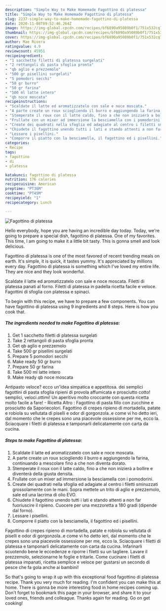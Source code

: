 ```yaml
---
description: "Simple Way to Make Homemade Fagottino di platessa"
title: "Simple Way to Make Homemade Fagottino di platessa"
slug: 2237-simple-way-to-make-homemade-fagottino-di-platessa
date: 2020-11-08T09:52:46.264Z
image: https://img-global.cpcdn.com/recipes/bf6890a95089b0f1/751x532cq70/fagottino-di-platessa-recipe-main-photo.jpg
thumbnail: https://img-global.cpcdn.com/recipes/bf6890a95089b0f1/751x532cq70/fagottino-di-platessa-recipe-main-photo.jpg
cover: https://img-global.cpcdn.com/recipes/bf6890a95089b0f1/751x532cq70/fagottino-di-platessa-recipe-main-photo.jpg
author: Mae Rivera
ratingvalue: 4.9
reviewcount: 45951
recipeingredient:
- "1 sacchetto filetti di platessa surgelati"
- "2 rettangoli di pasta sfoglia pronta"
- "qb aglio e prezzemolo"
- "500 gr pisellini surgelati"
- "5 pomodori secchi"
- "50 gr burro"
- "50 gr farina"
- "500 ml latte intero"
- "qb noce moscata"
recipeinstructions:
- "Scaldate il latte ed aromatizzatelo con sale e noce moscata."
- "A parte create un roux sciogliendo il burro e aggiungendo la farina, continuando a mescolare fino a che non diventa dorato."
- "Stemperate il roux con il latte caldo, fino a che non inizierà a bollire e diventerà della giusta densita."
- "Frullate con un mixer ad immersione la besciamella con i pomodorini."
- "Create dei quadrati nella sfoglia ed adagiate al centro i filetti sminuzzati grossolamente con le mani. Sopra mettete un trito di aglio e prezzemolo, sale ed una lacrima di olio EVO."
- "Chiudete il fagottino unendo tutti i lati e stando attenti a non far fuoriuscire il ripieno. Cuocere per una mezzoretta a 180 gradi (dipende dal forno)."
- "Lessare i pisellini."
- "Comporre il piatto con la besciamella, il fagottino ed i pisellini."
categories:
- Recipe
tags:
- fagottino
- di
- platessa

katakunci: fagottino di platessa 
nutrition: 176 calories
recipecuisine: American
preptime: "PT36M"
cooktime: "PT45M"
recipeyield: "1"
recipecategory: Lunch

---
```



![Fagottino di platessa](https://img-global.cpcdn.com/recipes/bf6890a95089b0f1/751x532cq70/fagottino-di-platessa-recipe-main-photo.jpg)

Hello everybody, hope you are having an incredible day today. Today, we're going to prepare a special dish, fagottino di platessa. One of my favorites. This time, I am going to make it a little bit tasty. This is gonna smell and look delicious.

Fagottino di platessa is one of the most favored of recent trending meals on earth. It's simple, it is quick, it tastes yummy. It's appreciated by millions every day. Fagottino di platessa is something which I've loved my entire life. They are nice and they look wonderful.

Scaldate il latte ed aromatizzatelo con sale e noce moscata. Filetti di platessa panati al forno. Filetti di platessa in padella ricetta facile e veloce. Fagottini di sfoglia con platessa e spinaci.


To begin with this recipe, we have to prepare a few components. You can have fagottino di platessa using 9 ingredients and 8 steps. Here is how you cook that.

<!--inarticleads1-->

##### The ingredients needed to make Fagottino di platessa:

1. Get 1 sacchetto filetti di platessa surgelati
1. Take 2 rettangoli di pasta sfoglia pronta
1. Get qb aglio e prezzemolo
1. Take 500 gr pisellini surgelati
1. Prepare 5 pomodori secchi
1. Make ready 50 gr burro
1. Prepare 50 gr farina
1. Take 500 ml latte intero
1. Make ready qb noce moscata


Antipasto veloce? ecco un&#39;idea simpatica e appetitosa. dei semplici fagottini di pasta sfoglia ripieni di provola affumicata e prosciutto cotto! semplici, veloci.ottimi! Un aperitivo molto croccante con questa ricetta molto facile a fare! - Ricetta Altro : Fagottino di pasta fillo con zucchine e prosciutto da Saporiecolori. Fagottino di crepes ripieno di mortadella, patate e robiola su vellutata di piselli e odor di gorgonzola..e come vi ho detto ieri, dal momento che le crepes sono una piacevole ossessione per me, ecco la. Sciacquare i filetti di platessa e tamponarli delicatamente con carta da cucina. 

<!--inarticleads2-->

##### Steps to make Fagottino di platessa:

1. Scaldate il latte ed aromatizzatelo con sale e noce moscata.
1. A parte create un roux sciogliendo il burro e aggiungendo la farina, continuando a mescolare fino a che non diventa dorato.
1. Stemperate il roux con il latte caldo, fino a che non inizierà a bollire e diventerà della giusta densita.
1. Frullate con un mixer ad immersione la besciamella con i pomodorini.
1. Create dei quadrati nella sfoglia ed adagiate al centro i filetti sminuzzati grossolamente con le mani. Sopra mettete un trito di aglio e prezzemolo, sale ed una lacrima di olio EVO.
1. Chiudete il fagottino unendo tutti i lati e stando attenti a non far fuoriuscire il ripieno. Cuocere per una mezzoretta a 180 gradi (dipende dal forno).
1. Lessare i pisellini.
1. Comporre il piatto con la besciamella, il fagottino ed i pisellini.


Fagottino di crepes ripieno di mortadella, patate e robiola su vellutata di piselli e odor di gorgonzola..e come vi ho detto ieri, dal momento che le crepes sono una piacevole ossessione per me, ecco la. Sciacquare i filetti di platessa e tamponarli delicatamente con carta da cucina. Infarinarli scuotendo bene le eccedenze e riporre i filetti su un tagliere. Lavare il prezzemolo, selezionarne le foglie e tritarle. Come cucinare i filetti di platessa impanati, ricetta semplice e veloce per gustarsi un secondo di pesce che fa gola anche ai bambini! 

So that's going to wrap it up with this exceptional food fagottino di platessa recipe. Thank you very much for reading. I'm confident you can make this at home. There is gonna be more interesting food in home recipes coming up. Don't forget to bookmark this page in your browser, and share it to your loved ones, friends and colleague. Thanks again for reading. Go on get cooking!
